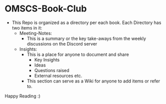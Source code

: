 # OMSCS-Book-Club

  * This Repo is organized as a directory per each book. Each Directory has two items in it:
    * Meeting-Notes:
      * This is a summary or the key take-aways from the weekly discussions on the Discord server
    * Insights:
      * This is a place for anyone to document and share 
        * Key Insights
        * Ideas
        * Questions raised
        * External resources etc.
      * This section can serve as a Wiki for anyone to add items or refer to.

Happy Reading :)